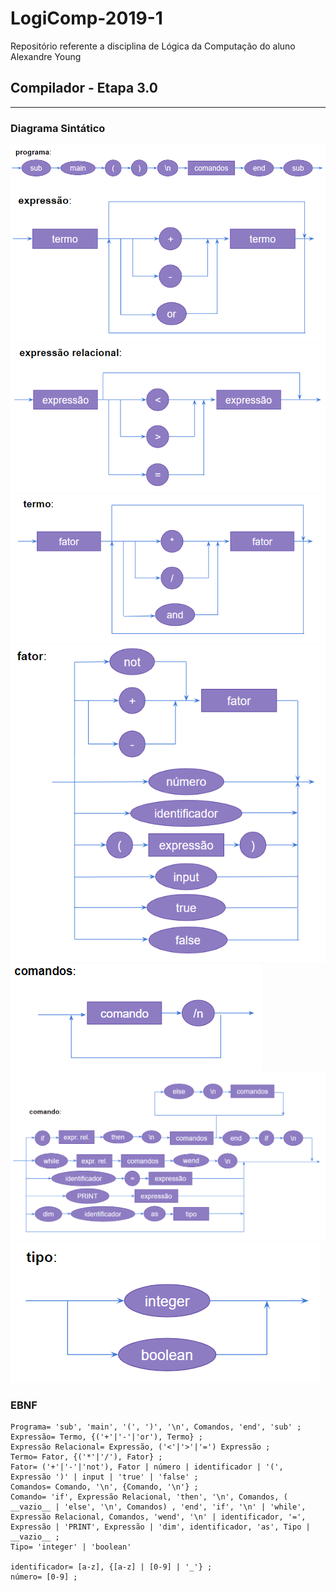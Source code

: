 # LogiComp-2019-1
Repositório referente a disciplina de Lógica da Computação do aluno Alexandre Young

## Compilador - Etapa 3.0

***

### Diagrama Sintático

![Programa](https://github.com/Yiaannn/LogiComp-2019-1/blob/master/res/h7/program.png?raw=true)
![Expressão](https://github.com/Yiaannn/LogiComp-2019-1/blob/master/res/h7/expression.png?raw=true)
![Expressão Relacional](https://github.com/Yiaannn/LogiComp-2019-1/blob/master/res/h7/relexpr.png?raw=true)
![Termo](https://github.com/Yiaannn/LogiComp-2019-1/blob/master/res/h7/term.png?raw=true)
![Fator](https://github.com/Yiaannn/LogiComp-2019-1/blob/master/res/h7/factor.png?raw=true)
![Comandos](https://github.com/Yiaannn/LogiComp-2019-1/blob/master/res/h7/statements.png?raw=true)
![Comando](https://github.com/Yiaannn/LogiComp-2019-1/blob/master/res/h7/statement.png?raw=true)
![Tipo](https://github.com/Yiaannn/LogiComp-2019-1/blob/master/res/h7/type.png?raw=true)

### EBNF

```
Programa= 'sub', 'main', '(', ')', '\n', Comandos, 'end', 'sub' ;
Expressão= Termo, {('+'|'-'|'or'), Termo} ;
Expressão Relacional= Expressão, ('<'|'>'|'=') Expressão ;
Termo= Fator, {('*'|'/'), Fator} ;
Fator= ('+'|'-'|'not'), Fator | número | identificador | '(', Expressão ')' | input | 'true' | 'false' ;
Comandos= Comando, '\n', {Comando, '\n'} ;
Comando= 'if', Expressão Relacional, 'then', '\n', Comandos, ( __vazio__ | 'else', '\n', Comandos) , 'end', 'if', '\n' | 'while', Expressão Relacional, Comandos, 'wend', '\n' | identificador, '=', Expressão | 'PRINT', Expressão | 'dim', identificador, 'as', Tipo | __vazio__ ;
Tipo= 'integer' | 'boolean'

identificador= [a-z], {[a-z] | [0-9] | '_'} ;
número= [0-9] ;
```
